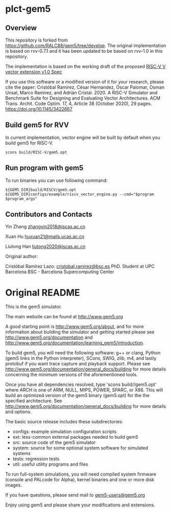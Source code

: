 
# plct-gem5

## Overview

This repository is forked from https://github.com/RALC88/gem5/tree/develop. The original implementation is based on rvv-0.7.1 and it has been updated to be based on rvv-1.0 in this repository.

The implementation is based on the working draft of the proposed [RISC-V V vector extension v1.0 Spec](https://github.com/riscv/riscv-v-spec)

If you use this software or a modified version of it for your research, please cite the paper:
Cristóbal Ramirez, César Hernandez, Oscar Palomar, Osman Unsal, Marco Ramírez, and Adrián Cristal. 2020. A RISC-V Simulator and Benchmark Suite for Designing and Evaluating Vector Architectures. ACM Trans. Archit. Code Optim. 17, 4, Article 38 (October 2020), 29 pages. https://doi.org/10.1145/3422667

## Build gem5 for RVV

In current implementation, vector engine will be built by default when you build gem5 for RISC-V.
```
scons build/RISC-V/gem5.opt
```

## Run program with gem5

To run binaries you can use following command:
```
${GEM5_DIR}build/RISCV/gem5.opt ${GEM5_DIR}configs/example/riscv_vector_engine.py --cmd="$program $program_args"
```

## Contributors and Contacts

Yin Zhang   zhangyin2018@iscas.ac.cn

Xuan Hu     huxuan21@mails.ucas.ac.cn

Liutong Han liutong2020@iscas.ac.cn


Original author:

Cristóbal Ramírez Lazo: cristobal.ramirez@bsc.es
PhD. Student at UPC Barcelona
BSC - Barcelona Supercomputing Center


# Original README

This is the gem5 simulator.

The main website can be found at http://www.gem5.org

A good starting point is http://www.gem5.org/about, and for
more information about building the simulator and getting started
please see http://www.gem5.org/documentation and
http://www.gem5.org/documentation/learning_gem5/introduction.

To build gem5, you will need the following software: g++ or clang,
Python (gem5 links in the Python interpreter), SCons, SWIG, zlib, m4,
and lastly protobuf if you want trace capture and playback
support. Please see http://www.gem5.org/documentation/general_docs/building
for more details concerning the minimum versions of the aforementioned tools.

Once you have all dependencies resolved, type 'scons
build/<ARCH>/gem5.opt' where ARCH is one of ARM, NULL, MIPS, POWER, SPARC,
or X86. This will build an optimized version of the gem5 binary (gem5.opt)
for the the specified architecture. See
http://www.gem5.org/documentation/general_docs/building for more details and
options.

The basic source release includes these subdirectories:
   - configs: example simulation configuration scripts
   - ext: less-common external packages needed to build gem5
   - src: source code of the gem5 simulator
   - system: source for some optional system software for simulated systems
   - tests: regression tests
   - util: useful utility programs and files

To run full-system simulations, you will need compiled system firmware
(console and PALcode for Alpha), kernel binaries and one or more disk
images.

If you have questions, please send mail to gem5-users@gem5.org

Enjoy using gem5 and please share your modifications and extensions.
